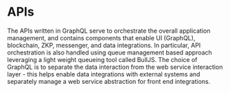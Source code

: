 # APIs

The APIs written in GraphQL serve to orchestrate the overall application management, and contains components that enable UI (GraphQL), blockchain, ZKP, messenger, and data integrations. In particular, API orchestration is also handled using queue management based approach leveraging a light weight queueing tool called BullJS. The choice of GraphQL is to separate the data interaction from the web service interaction layer - this helps enable data integrations with external systems and separately manage a web service abstraction for front end integrations.

